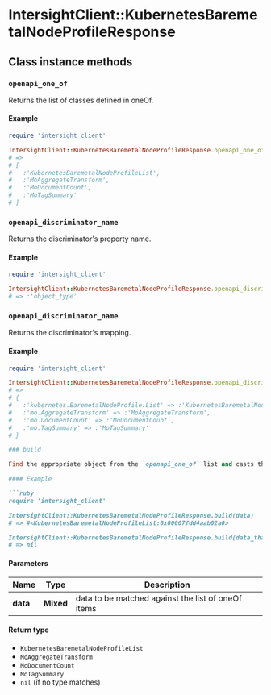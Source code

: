 # IntersightClient::KubernetesBaremetalNodeProfileResponse

## Class instance methods

### `openapi_one_of`

Returns the list of classes defined in oneOf.

#### Example

```ruby
require 'intersight_client'

IntersightClient::KubernetesBaremetalNodeProfileResponse.openapi_one_of
# =>
# [
#   :'KubernetesBaremetalNodeProfileList',
#   :'MoAggregateTransform',
#   :'MoDocumentCount',
#   :'MoTagSummary'
# ]
```

### `openapi_discriminator_name`

Returns the discriminator's property name.

#### Example

```ruby
require 'intersight_client'

IntersightClient::KubernetesBaremetalNodeProfileResponse.openapi_discriminator_name
# => :'object_type'
```

### `openapi_discriminator_name`

Returns the discriminator's mapping.

#### Example

```ruby
require 'intersight_client'

IntersightClient::KubernetesBaremetalNodeProfileResponse.openapi_discriminator_mapping
# =>
# {
#   :'kubernetes.BaremetalNodeProfile.List' => :'KubernetesBaremetalNodeProfileList',
#   :'mo.AggregateTransform' => :'MoAggregateTransform',
#   :'mo.DocumentCount' => :'MoDocumentCount',
#   :'mo.TagSummary' => :'MoTagSummary'
# }

### build

Find the appropriate object from the `openapi_one_of` list and casts the data into it.

#### Example

```ruby
require 'intersight_client'

IntersightClient::KubernetesBaremetalNodeProfileResponse.build(data)
# => #<KubernetesBaremetalNodeProfileList:0x00007fdd4aab02a0>

IntersightClient::KubernetesBaremetalNodeProfileResponse.build(data_that_doesnt_match)
# => nil
```

#### Parameters

| Name | Type | Description |
| ---- | ---- | ----------- |
| **data** | **Mixed** | data to be matched against the list of oneOf items |

#### Return type

- `KubernetesBaremetalNodeProfileList`
- `MoAggregateTransform`
- `MoDocumentCount`
- `MoTagSummary`
- `nil` (if no type matches)

